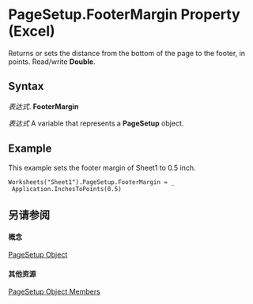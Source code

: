 
# PageSetup.FooterMargin Property (Excel)

Returns or sets the distance from the bottom of the page to the footer, in points. Read/write  **Double**.


## Syntax

 _表达式_. **FooterMargin**

 _表达式_ A variable that represents a **PageSetup** object.


## Example

This example sets the footer margin of Sheet1 to 0.5 inch.


```
Worksheets("Sheet1").PageSetup.FooterMargin = _ 
 Application.InchesToPoints(0.5)
```


## 另请参阅


#### 概念


[PageSetup Object](2fd22df9-5987-f723-04a9-9a3f2e84ac81.md)
#### 其他资源


[PageSetup Object Members](http://msdn.microsoft.com/library/feabe079-cb03-f560-6032-88f5585ec8a8%28Office.15%29.aspx)